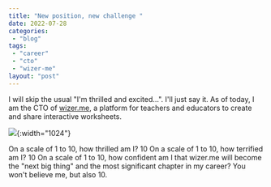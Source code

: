 ```yaml
---
title: "New position, new challenge￼"
date: 2022-07-28
categories: 
 - "blog"
tags: 
 - "career"
 - "cto"
 - "wizer-me"
layout: "post"
---
```


I will skip the usual "I'm thrilled and excited…". I'll just say it.
As of today, I am the CTO of [wizer.me](http://wizer.md/), a platform for teachers and educators to create and share interactive worksheets.

![](https://heborisgorelik.files.wordpress.com/2022/07/image.png){:width="1024"}

On a scale of 1 to 10, how thrilled am I? 10
On a scale of 1 to 10, how terrified am I? 10
On a scale of 1 to 10, how confident am I that wizer.me will become the "next big thing" and the most significant chapter in my career? You won't believe me, but also 10.
